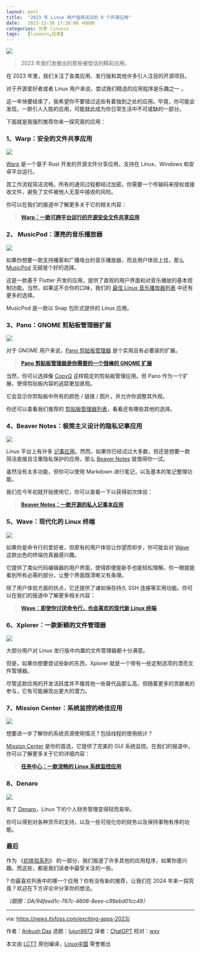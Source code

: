 ```yaml
---
layout: post
title:	"2023 年 Linux 用户值得试试的 8 个开源应用"
date:	2023-12-30 17:38:00 +0800 
categories:	分享 linuxcn 
tags:	[linuxcn,应用]
---
```



![](/Asserts/Images//attachment/album/202312/30/173805pryspssscpmysbhc.jpg)



> 
> 2023 年我们发掘出的那些被低估的精彩应用。
> 
> 
> 


在 2023 年里，我们关注了各类应用、发行版和其他许多引人注目的开源项目。


对于开源爱好者或者 Linux 用户来说，尝试我们精选的应用程序是乐趣之一 。


这一年快要结束了，我希望你不要错过这些有着独到之处的应用。毕竟，你可能会发现，一款引人入胜的应用，可能就此成为你日常生活中不可或缺的一部分。


下面就是我强烈推荐你来一探究竟的应用：


### 1、Warp：安全的文件共享应用


![](/Asserts/Images//attachment/album/202312/30/173840d06u1iuff8msuh8i.jpg)


[Warp](/article-16117-1.html) 是一个基于 Rust 开发的开源文件分享应用，支持在 Linux、Windows 和安卓平台运行。


其工作流程简洁流畅，所有的通讯过程都经过加密。你需要一个传输码来授权或接收文件，避免了文件被他人无意中接收的风险。


你可以在我们的报道中了解更多关于它的相关内容：



> 
> **[Warp：一款可跨平台运行的开源安全文件共享应用](/article-16117-1.html)**
> 
> 
> 


### 2、 MusicPod：漂亮的音乐播放器


![](/Asserts/Images//attachment/album/202312/30/173840jgoze5z8cf8ozgxe.png)


如果你想要一款支持播客和广播电台的音乐播放器，而且用户体验上佳，那么 [MusicPod](https://news.itsfoss.com/musicpod/) 无疑是个好的选择。


这是一款基于 Flutter 开发的应用，提供了直观的用户界面和对音乐播放的基本控制功能。当然，如果这不合你的口味，我们的 [最佳 Linux 音乐播放器列表](https://itsfoss.com/best-music-players-linux/) 中还有更多的选择。


MusicPod 是一款以 Snap 包形式提供的 Linux 应用。


### 3、Pano：GNOME 剪贴板管理器扩展


![](/Asserts/Images//attachment/album/202312/30/173841ypx7pllt389t7tz4.jpg)


对于 GNOME 用户来说，[Pano 剪贴板管理器](/article-15835-1.html) 是个实用且有必要装的扩展。



> 
> **[Pano 剪贴板管理器是你需要的一个很棒的 GNOME 扩展](/article-15835-1.html)**
> 
> 
> 


当然，你可以选择像 [CopyQ](https://itsfoss.com/copyq-clipboard-manager/) 这样稳定的剪贴板管理应用。但 Pano 作为一个扩展，使得剪贴板内容的追踪更加直观。


它会显示你剪贴板中所有的颜色 / 链接 / 图片，并允许你调整其外观。


你还可以查看我们推荐的 [剪贴板管理器列表](https://itsfoss.com/linux-clipboard-managers/)，看看还有哪些其他的选择。


### 4、Beaver Notes：极简主义设计的隐私记事应用


![](/Asserts/Images//attachment/album/202312/30/173842yu3uu8uut383iq5u.jpg)


Linux 平台上有许多 [记事应用](https://itsfoss.com/note-taking-apps-linux/)。然而，如果你已经试过大多数，但还是想要一款简洁直接且注重隐私保护的应用，那么 [Beaver Notes](/article-16210-1.html) 就值得你一试。


虽然没有太多功能，但你可以使用 Markdown 进行笔记，以及基本的笔记整理功能。


我们在今年初就开始使用它，你可以查看一下以获得初次体验：



> 
> **[Beaver Notes：一款开源的私人记事本应用](/article-16210-1.html)**
> 
> 
> 


### 5、Wave：现代化的 Linux 终端


![](/Asserts/Images//attachment/album/202312/30/173940pfurgxgl5uk5rgu5.jpg)


如果你是命令行的爱好者，但原有的用户体验让你望而却步，你可能会对 [Wave](/article-16409-1.html) 这款出色的终端仿真器感兴趣。


它提供了类似代码编辑器的用户界面，使得即便是新手也能轻松理解。你一眼就能看到所有必需的部分，让整个界面既清晰又有条理。


除了用户体验方面的优点，它还提供了诸如保存持久 SSH 连接等实用功能。你可以在我们的报道中了解更多相关内容：



> 
> **[Wave：即使你讨厌命令行，也会喜欢的现代新 Linux 终端](/article-16409-1.html)**
> 
> 
> 


### 6、Xplorer：一款新颖的文件管理器


![](/Asserts/Images//attachment/album/202312/30/173842gwwtwszw45wt24st.png)


大部分用户对 Linux 发行版中内置的文件管理器都十分满意。


但是，如果你想要尝试些新的东西，Xplorer 就是一个带有一些定制选项的漂亮文件管理器。


尽管这款应用的开发活跃度并不像其他一些替代品那么高，但随着更多的贡献者的参与，它有可能展现出更大的潜力。


### 7、Mission Center：系统监控的绝佳应用


![](/Asserts/Images//attachment/album/202312/30/173843f67n3slxvl7xnl6m.png)


想要进一步了解你的系统资源使用情况？包括线程的使用统计？


[Mission Center](/article-16257-1.html) 是你的首选，它提供了完美的 GUI 系统监控。在我们的报道中，你可以了解更多关于它的详细内容：



> 
> **[任务中心：一款流畅的 Linux 系统监控应用](/article-16257-1.html)**
> 
> 
> 


### 8、Denaro


![](/Asserts/Images//attachment/album/202312/30/173844dz3lafnfk3ufukvb.png)


有了 [Denaro](https://news.itsfoss.com/denaro/)，Linux 下的个人财务管理变得轻而易举。


你可以得到对各种货币的支持，以及一些可视化你的财务以及保持事物有序的功能。


### 最后


作为 《[初体验系列](https://news.itsfoss.com/tag/first-look/)》 的一部分，我们报道了许多其他的应用程序，如果你感兴趣。而这些，都是我们读者中最受关注的一些。


? 你最喜欢列表中的哪一个应用？你有没有新的推荐，让我们在 2024 年来一探究竟？欢迎在下方评论中分享你的想法。


*（题图：DA/94feed1c-767c-4606-8eee-c99ebd01cc49）*




---


via: <https://news.itsfoss.com/exciting-apps-2023/>


作者：[Ankush Das](https://news.itsfoss.com/author/ankush/) 选题：[lujun9972](https://github.com/lujun9972) 译者：[ChatGPT](https://linux.cn/lctt/ChatGPT) 校对：[wxy](https://github.com/wxy)


本文由 [LCTT](https://github.com/LCTT/TranslateProject) 原创编译，[Linux中国](https://linux.cn/) 荣誉推出
